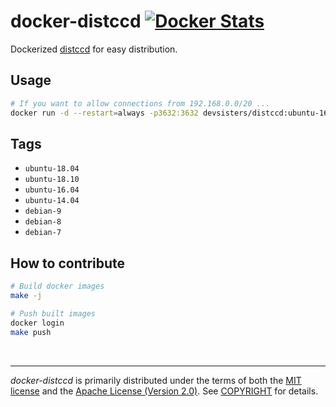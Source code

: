 docker-distccd [![Docker Stats]][Docker Hub]
========
Dockerized [distccd] for easy distribution.

Usage
--------
```sh
# If you want to allow connections from 192.168.0.0/20 ...
docker run -d --restart=always -p3632:3632 devsisters/distccd:ubuntu-16.04 192.168.0.0/20
```

Tags
--------
- `ubuntu-18.04`
- `ubuntu-18.10`
- `ubuntu-16.04`
- `ubuntu-14.04`
- `debian-9`
- `debian-8`
- `debian-7`

How to contribute
--------
```sh
# Build docker images
make -j

# Push built images
docker login
make push
```

<br>

--------
*docker-distccd* is primarily distributed under the terms of both the [MIT
license] and the [Apache License (Version 2.0)]. See [COPYRIGHT] for details.

[distccd]: https://cdn.rawgit.com/distcc/distcc/master/doc/web/index.html
[Docker Hub]: https://hub.docker.com/r/devsisters/distccd/
[Docker Stats]: https://badgen.net/docker/pulls/devsisters/distccd?icon=docker&label=pulls
[MIT license]: LICENSE-MIT
[Apache License (Version 2.0)]: LICENSE-APACHE
[COPYRIGHT]: COPYRIGHT
